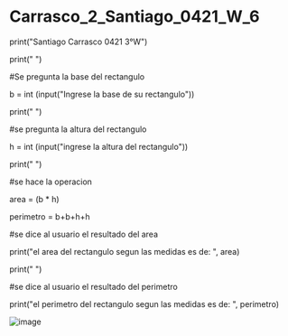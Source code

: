# Carrasco_2_Santiago_0421_W_6

print("Santiago Carrasco 0421 3°W")

print(" ")

#Se pregunta la base del rectangulo

b = int (input("Ingrese la base de su rectangulo"))

print(" ")

#se pregunta la altura del rectangulo

h = int (input("ingrese la altura  del rectangulo"))

print(" ")

#se hace la operacion

area = (b * h)

perimetro = b+b+h+h

#se dice al usuario el resultado del area 

print("el area del rectangulo segun las medidas es de: ", area)

print(" ")

#se dice al usuario el resultado del perimetro

print("el perimetro del rectangulo segun las medidas es de: ", perimetro)


![image](https://github.com/user-attachments/assets/96eb40ed-ec8a-4ddf-bd6a-df9d19ff99ad)

